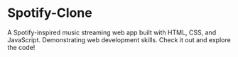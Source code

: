 # Spotify-Clone
A Spotify-inspired music streaming web app built with HTML, CSS, and JavaScript. Demonstrating web development skills.  Check it out and explore the code!
